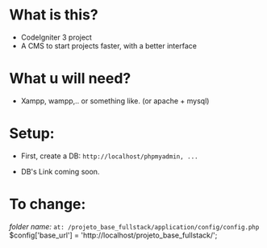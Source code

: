 # What is this? 
- CodeIgniter 3 <PHP> project
- A CMS to start projects faster, with a better interface
  
# What u will need? 
- Xampp, wampp,.. or something like. (or apache + mysql)


# Setup:
- First, create a DB: 
`http://localhost/phpmyadmin, ...`

- DB's Link coming soon. 

# To change: 
_folder name:_
`at: /projeto_base_fullstack/application/config/config.php`
$config['base_url'] = 'http://localhost/projeto_base_fullstack/';




